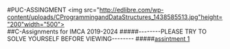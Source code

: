   
#PUC-ASSINGMENT
<img src="http://edlibre.com/wp-content/uploads/CProgrammingandDataStructures_1438585513.jpg"height="200"width="500">  
##C-Assignments for IMCA 2019-2024
#####--------PLEASE TRY TO SOLVE YOURSELF BEFORE VIEWING--------
#####[assintment 1](https://github.com/chandrakant100/PUC-Assignment/assingment1)

